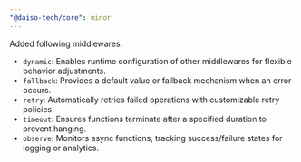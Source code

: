 ```yaml
---
"@daiso-tech/core": minor
---
```


Added following middlewares:
  - `dynamic`: Enables runtime configuration of other middlewares for flexible behavior adjustments.
  - `fallback`: Provides a default value or fallback mechanism when an error occurs.
  - `retry`: Automatically retries failed operations with customizable retry policies.
  - `timeout`: Ensures functions terminate after a specified duration to prevent hanging.
  - `observe`: Monitors async functions, tracking success/failure states for logging or analytics.